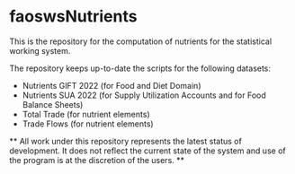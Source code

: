 # faoswsNutrients

This is the repository for the computation of nutrients for the statistical working system.

The repository keeps up-to-date the scripts for the following datasets:

- Nutrients GIFT 2022 (for Food and Diet Domain)
- Nutrients SUA 2022 (for Supply Utilization Accounts and for Food Balance Sheets)
- Total Trade (for nutrient elements)
- Trade Flows (for nutrient elements)

** All work under this repository represents the latest status of development. It does not reflect the current state of the system and use of the program is at the discretion of the users. **
